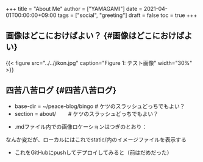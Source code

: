 +++
title = "About Me"
author = ["YAMAGAMI"]
date = 2021-04-01T00:00:00+09:00
tags = ["social", "greeting"]
draft = false
toc = true
+++

## 画像はどこにおけばよい？ {#画像はどこにおけばよい}

{{< figure src="../../jikon.jpg" caption="Figure 1: テスト画像" width="30%" >}}


## 四苦八苦ログ {#四苦八苦ログ}

-   base-dir = ~/peace-blog/bingo   # ケツのスラッシュどっちでもよい？
-   section = about/            　　# ケツのスラッシュどっちでもよい？

<!--listend-->

-   .mdファイル内での画像ロケーションはつぎのとおり：

なんか変だが、ローカルにはこれでstatic/内のイメージファイルを表示する

-   これをGitHubにpushしてデプロイしてみると（前はだめだった）